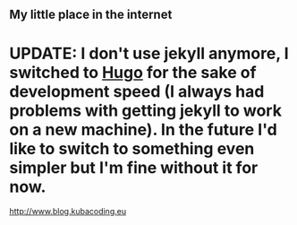 ## My little place in the internet

# UPDATE: I don't use jekyll anymore, I switched to [Hugo](https://gohugo.io/) for the sake of development speed (I always had problems with getting jekyll to work on a new machine). In the future I'd like to switch to something even simpler but I'm fine without it for now.

http://www.blog.kubacoding.eu
